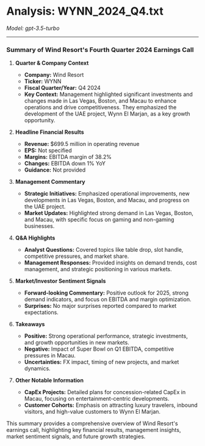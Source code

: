 # Analysis: WYNN_2024_Q4.txt

*Model: gpt-3.5-turbo*

---

### Summary of Wind Resort's Fourth Quarter 2024 Earnings Call

1. **Quarter & Company Context**
   - **Company:** Wind Resort
   - **Ticker:** WYNN
   - **Fiscal Quarter/Year:** Q4 2024
   - **Key Context:** Management highlighted significant investments and changes made in Las Vegas, Boston, and Macau to enhance operations and drive competitiveness. They emphasized the development of the UAE project, Wynn El Marjan, as a key growth opportunity.

2. **Headline Financial Results**
   - **Revenue:** $699.5 million in operating revenue
   - **EPS:** Not specified
   - **Margins:** EBITDA margin of 38.2%
   - **Changes:** EBITDA down 1% YoY
   - **Guidance:** Not provided

3. **Management Commentary**
   - **Strategic Initiatives:** Emphasized operational improvements, new developments in Las Vegas, Boston, and Macau, and progress on the UAE project.
   - **Market Updates:** Highlighted strong demand in Las Vegas, Boston, and Macau, with specific focus on gaming and non-gaming businesses.

4. **Q&A Highlights**
   - **Analyst Questions:** Covered topics like table drop, slot handle, competitive pressures, and market share.
   - **Management Responses:** Provided insights on demand trends, cost management, and strategic positioning in various markets.

5. **Market/Investor Sentiment Signals**
   - **Forward-looking Commentary:** Positive outlook for 2025, strong demand indicators, and focus on EBITDA and margin optimization.
   - **Surprises:** No major surprises reported compared to market expectations.

6. **Takeaways**
   - **Positive:** Strong operational performance, strategic investments, and growth opportunities in new markets.
   - **Negative:** Impact of Super Bowl on Q1 EBITDA, competitive pressures in Macau.
   - **Uncertainties:** FX impact, timing of new projects, and market dynamics.

7. **Other Notable Information**
   - **CapEx Projects:** Detailed plans for concession-related CapEx in Macau, focusing on entertainment-centric developments.
   - **Customer Cohorts:** Emphasis on attracting luxury travelers, inbound visitors, and high-value customers to Wynn El Marjan.

This summary provides a comprehensive overview of Wind Resort's earnings call, highlighting key financial results, management insights, market sentiment signals, and future growth strategies.